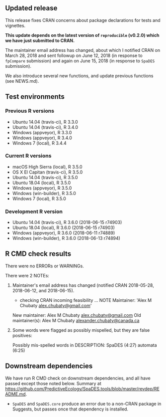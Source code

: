 ## Updated release

This release fixes CRAN concerns about package declarations for tests and vignettes.

**This update depends on the latest version of `reproducible` (v0.2.0) which we have just submitted to CRAN.**

The maintainer email address has changed, about which I notified CRAN on March 28, 2018 and sent followup on June 12, 2018 (in response to `fpCompare` submission) and again on June 15, 2018 (in response to `SpaDES` submission).

We also introduce several new functions, and update previous functions (see NEWS.md).

## Test environments

### Previous R versions
* Ubuntu 14.04        (travis-ci), R 3.3.0
* Ubuntu 14.04        (travis-ci), R 3.4.0
* Windows              (appveyor), R 3.3.0
* Windows              (appveyor), R 3.4.0
* Windows 7               (local), R 3.4.4

### Current R versions
* macOS High Sierra    (local), R 3.5.0
* OS X El Capitan  (travis-ci), R 3.5.0
* Ubuntu 14.04     (travis-ci), R 3.5.0
* Ubuntu 18.04         (local), R 3.5.0
* Windows           (appveyor), R 3.5.0
* Windows        (win-builder), R 3.5.0
* Windows 7            (local), R 3.5.0

### Development R version
* Ubuntu 14.04     (travis-ci), R 3.6.0 (2018-06-15 r74903)
* Ubuntu 18.04         (local), R 3.6.0 (2018-06-15 r74903)
* Windows           (appveyor), R 3.6.0 (2018-06-11 r74889)
* Windows        (win-builder), R 3.6.0 (2018-06-13 r74894)

## R CMD check results

There were no ERRORs or WARNINGs.

There were 2 NOTEs:

1. Maintainer's email address has changed (notified CRAN 2018-05-28, 2018-06-12, and 2018-06-15).

    * checking CRAN incoming feasibility ... NOTE
    Maintainer: 'Alex M Chubaty <alex.chubaty@gmail.com>'
        
    New maintainer:
      Alex M Chubaty <alex.chubaty@gmail.com>
    Old maintainer(s):
      Alex M Chubaty <alexander.chubaty@canada.ca>

2. Some words were flagged as possibly mispelled, but they are false positives:

    Possibly mis-spelled words in DESCRIPTION:
      SpaDES (4:27)
      automata (6:25)

## Downstream dependencies

We have run R CMD check on downstream dependencies, and all have passed except those noted below.
Summary at https://github.com/PredictiveEcology/SpaDES.tools/blob/master/revdep/README.md.

* `SpaDES` and `SpaDES.core` produce an error due to a non-CRAN package in Suggests, but passes once that dependency is installed.
